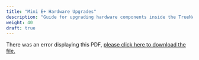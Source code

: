 ```yaml
---
title: "Mini E+ Hardware Upgrades"
description: "Guide for upgrading hardware components inside the TrueNAS Mini E+ chassis."
weight: 40
draft: true
---
```


<object data="https://www.truenas.com/docs/files/MiniE+HardwareUpgradesGuide1.1.pdf" type="application/pdf" width="95%" height="1000">
  There was an error displaying this PDF, <a href="https://www.truenas.com/docs/files/MiniE+HardwareUpgradesGuide1.1.pdf">please click here to download the file.</a>
</object>
